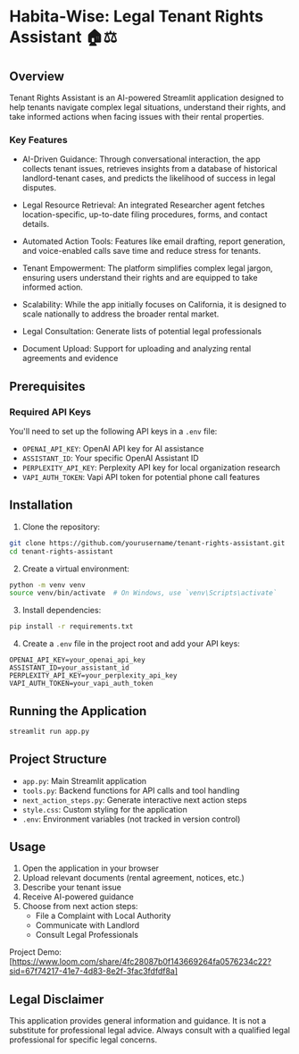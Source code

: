 # Habita-Wise: Legal Tenant Rights Assistant 🏠⚖️

## Overview

Tenant Rights Assistant is an AI-powered Streamlit application designed to help tenants navigate complex legal situations, understand their rights, and take informed actions when facing issues with their rental properties.

### Key Features

- AI-Driven Guidance: Through conversational interaction, the app collects tenant issues, retrieves insights from a database of historical landlord-tenant cases, and predicts the likelihood of success in legal disputes.

- Legal Resource Retrieval: An integrated Researcher agent fetches location-specific, up-to-date filing procedures, forms, and contact details.

- Automated Action Tools: Features like email drafting, report generation, and voice-enabled calls save time and reduce stress for tenants.

- Tenant Empowerment: The platform simplifies complex legal jargon, ensuring users understand their rights and are equipped to take informed action.

- Scalability: While the app initially focuses on California, it is designed to scale nationally to address the broader rental market.
- Legal Consultation: Generate lists of potential legal professionals
- Document Upload: Support for uploading and analyzing rental agreements and evidence

## Prerequisites

### Required API Keys
You'll need to set up the following API keys in a `.env` file:
- `OPENAI_API_KEY`: OpenAI API key for AI assistance
- `ASSISTANT_ID`: Your specific OpenAI Assistant ID
- `PERPLEXITY_API_KEY`: Perplexity API key for local organization research
- `VAPI_AUTH_TOKEN`: Vapi API token for potential phone call features

## Installation

1. Clone the repository:
```bash
git clone https://github.com/yourusername/tenant-rights-assistant.git
cd tenant-rights-assistant
```

2. Create a virtual environment:
```bash
python -m venv venv
source venv/bin/activate  # On Windows, use `venv\Scripts\activate`
```

3. Install dependencies:
```bash
pip install -r requirements.txt
```

4. Create a `.env` file in the project root and add your API keys:
```
OPENAI_API_KEY=your_openai_api_key
ASSISTANT_ID=your_assistant_id
PERPLEXITY_API_KEY=your_perplexity_api_key
VAPI_AUTH_TOKEN=your_vapi_auth_token
```

## Running the Application

```bash
streamlit run app.py
```

## Project Structure

- `app.py`: Main Streamlit application
- `tools.py`: Backend functions for API calls and tool handling
- `next_action_steps.py`: Generate interactive next action steps
- `style.css`: Custom styling for the application
- `.env`: Environment variables (not tracked in version control)

## Usage

1. Open the application in your browser
2. Upload relevant documents (rental agreement, notices, etc.)
3. Describe your tenant issue
4. Receive AI-powered guidance
5. Choose from next action steps:
   - File a Complaint with Local Authority
   - Communicate with Landlord
   - Consult Legal Professionals

Project Demo: [https://www.loom.com/share/4fc28087b0f143669264fa0576234c22?sid=67f74217-41e7-4d83-8e2f-3fac3fdfdf8a]

## Legal Disclaimer

This application provides general information and guidance. It is not a substitute for professional legal advice. Always consult with a qualified legal professional for specific legal concerns.



